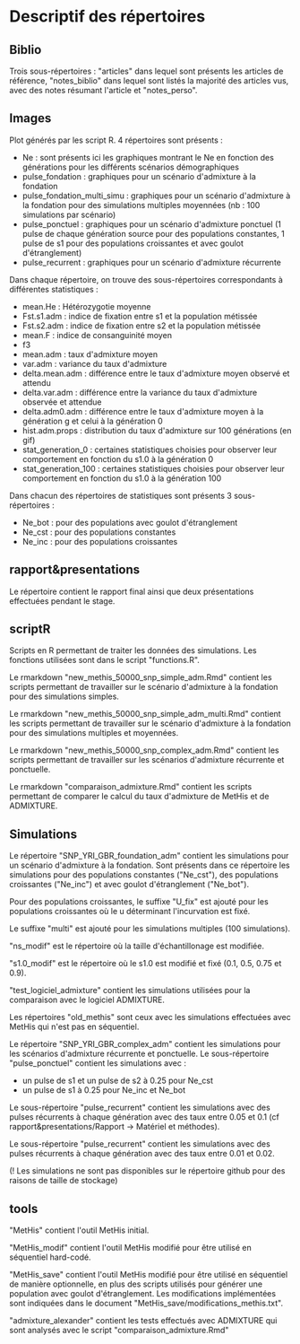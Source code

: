 # Descriptif des répertoires

## Biblio
Trois sous-répertoires : "articles" dans lequel sont présents les articles de référence, "notes_biblio" dans lequel sont listés la majorité des articles vus, avec des notes résumant l'article et "notes_perso".

## Images
Plot générés par les script R.
4 répertoires sont présents :
- Ne : sont présents ici les graphiques montrant le Ne en fonction des générations pour les différents scénarios démographiques
- pulse_fondation : graphiques pour un scénario d'admixture à la fondation
- pulse_fondation_multi_simu : graphiques pour un scénario d'admixture à la fondation pour des simulations multiples moyennées (nb : 100 simulations par scénario)
- pulse_ponctuel : graphiques pour un scénario d'admixture ponctuel (1 pulse de chaque génération source pour des populations constantes, 1 pulse de s1 pour des populations croissantes et avec goulot d'étranglement)
- pulse_recurrent : graphiques pour un scénario d'admixture récurrente

Dans chaque répertoire, on trouve des sous-répertoires correspondants à différentes statistiques :
- mean.He : Hétérozygotie moyenne
- Fst.s1.adm : indice de fixation entre s1 et la population métissée
- Fst.s2.adm : indice de fixation entre s2 et la population métissée
- mean.F : indice de consanguinité moyen
- f3
- mean.adm : taux d'admixture moyen
- var.adm : variance du taux d'admixture
- delta.mean.adm : différence entre le taux d'admixture moyen observé et attendu
- delta.var.adm : différence entre la variance du taux d'admixture observée et attendue
- delta.adm0.adm : différence entre le taux d'admixture moyen à la génération g et celui à la génération 0
- hist.adm.props : distribution du taux d'admixture sur 100 générations (en gif)
- stat_generation_0 : certaines statistiques choisies pour observer leur comportement en fonction du s1.0 à la génération 0
- stat_generation_100 : certaines statistiques choisies pour observer leur comportement en fonction du s1.0 à la génération 100

Dans chacun des répertoires de statistiques sont présents 3 sous-répertoires : 
- Ne_bot : pour des populations avec goulot d'étranglement
- Ne_cst : pour des populations constantes
- Ne_inc : pour des populations croissantes

## rapport&presentations
Le répertoire contient le rapport final ainsi que deux présentations effectuées pendant le stage.

## scriptR
Scripts en R permettant de traiter les données des simulations.
Les fonctions utilisées sont dans le script "functions.R".

Le rmarkdown "new_methis_50000_snp_simple_adm.Rmd" contient les scripts permettant de travailler sur le scénario d'admixture à la fondation pour des simulations simples.

Le rmarkdown "new_methis_50000_snp_simple_adm_multi.Rmd" contient les scripts permettant de travailler sur le scénario d'admixture à la fondation pour des simulations multiples et moyennées.

Le rmarkdown "new_methis_50000_snp_complex_adm.Rmd" contient les scripts permettant de travailler sur les scénarios d'admixture récurrente et ponctuelle.

Le rmarkdown "comparaison_admixture.Rmd" contient les scripts permettant de comparer le calcul du taux d'admixture de MetHis et de ADMIXTURE.

## Simulations
Le répertoire "SNP_YRI_GBR_foundation_adm" contient les simulations pour un scénario d'admixture à la fondation.
Sont présents dans ce répertoire les simulations pour des populations constantes ("Ne_cst"), des populations croissantes ("Ne_inc") et avec goulot d'étranglement ("Ne_bot").

Pour des populations croissantes, le suffixe "U_fix" est ajouté pour les populations croissantes où le u déterminant l'incurvation est fixé.

Le suffixe "multi" est ajouté pour les simulations multiples (100 simulations).

"ns_modif" est le répertoire où la taille d'échantillonage est modifiée.

"s1.0_modif" est le répertoire où le s1.0 est modifié et fixé (0.1, 0.5, 0.75 et 0.9).

"test_logiciel_admixture" contient les simulations utilisées pour la comparaison avec le logiciel ADMIXTURE.

Les répertoires "old_methis" sont ceux avec les simulations effectuées avec MetHis qui n'est pas en séquentiel.

Le répertoire "SNP_YRI_GBR_complex_adm" contient les simulations pour les scénarios d'admixture récurrente et ponctuelle.
Le sous-répertoire "pulse_ponctuel" contient les simulations avec : 
- un pulse de s1 et un pulse de s2 à 0.25 pour Ne_cst
- un pulse de s1 à 0.25 pour Ne_inc et Ne_bot

Le sous-répertoire "pulse_recurrent" contient les simulations avec des pulses récurrents à chaque génération avec des taux entre 0.05 et 0.1 (cf rapport&presentations/Rapport -> Matériel et méthodes).

Le sous-répertoire "pulse_recurrent" contient les simulations avec des pulses récurrents à chaque génération avec des taux entre 0.01 et 0.02.

(! Les simulations ne sont pas disponibles sur le répertoire github pour des raisons de taille de stockage)

## tools
"MetHis" contient l'outil MetHis initial.

"MetHis_modif" contient l'outil MetHis modifié pour être utilisé en séquentiel hard-codé.

"MetHis_save" contient l'outil MetHis modifié pour être utilisé en séquentiel de manière optionnelle, en plus des scripts utilisés pour générer une population avec goulot d'étranglement. Les modifications implémentées sont indiquées dans le document "MetHis_save/modifications_methis.txt".

"admixture_alexander" contient les tests effectués avec ADMIXTURE qui sont analysés avec le script "comparaison_admixture.Rmd"
